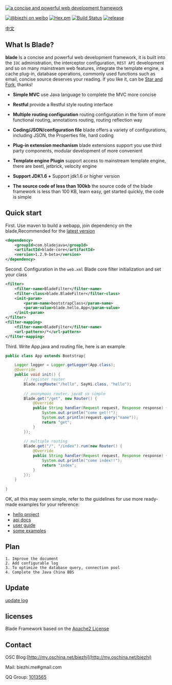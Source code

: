 [![a concise and powerful web development framework](http://i1.tietuku.com/0c4b9726253b6268.png "a concise and powerful web development framework")](http://bladejava.com)

[![@biezhi on weibo](https://img.shields.io/badge/weibo-%40biezhi-red.svg)](http://weibo.com/u/5238733773)
[![Hex.pm](https://img.shields.io/hexpm/l/plug.svg)](http://www.apache.org/licenses/LICENSE-2.0.html)
[![Build Status](https://api.travis-ci.org/biezhi/blade.svg?branch=master)](https://travis-ci.org/biezhi/blade)
[![release](https://img.shields.io/maven-central/v/com.bladejava/blade-core.svg)](http://search.maven.org/#search%7Cga%7C1%7Cg%3A%22com.bladejava%22)

[中文](https://github.com/biezhi/blade/blob/master/README_CN.md)

## What Is Blade?

**blade** Is a concise and powerful web development framework, it is built into the `IOC` administration, the interceptor configuration, `REST API` development and so on many mainstream web features, integrate the template engine, a cache plug-in, database operations, commonly used functions such as email, concise source deserves your reading. If you like it, can be [Star and Fork](https://github.com/biezhi/blade), thanks!

- __Simple MVC__
use Java language to complete the MVC more concise

- __Restful__
provide a Restful style routing interface

- __Multiple routing configuration__
routing configuration in the form of more functional routing, annotations routing, routing reflection way

- __Coding/JSON/configuration file__
blade offers a variety of configurations, including JSON, the Properties file, hard coding

- __Plug-in extension mechanism__
blade extensions support you use third party components, modular development of more convenient

- __Template engine Plugin__
support access to mainstream template engine, there are beetl, jetbrick, velocity engine

- __Support JDK1.6 +__
Support jdk1.6 or higher version

- __The source code of less than 100kb__
the source code of the blade framework is less than 100 KB, learn easy, get started quickly, the code is simple

## Quick start
First. Use maven to build a webapp, join dependency on the blade,Recommended for the [latest version](LAST_VERSION.md)

```xml
<dependency>
	<groupId>com.bladejava</groupId>
	<artifactId>blade-core</artifactId>
	<version>1.2.9-beta</version>
</dependency>
```
	
Second. Configuration in the `web.xml` Blade core filter initialization and set your class
	
```xml
<filter>
    <filter-name>BladeFilter</filter-name>
    <filter-class>blade.BladeFilter</filter-class>
    <init-param>
        <param-name>bootstrapClass</param-name>
        <param-value>blade.hello.App</param-value>
    </init-param>
</filter>
<filter-mapping>
    <filter-name>BladeFilter</filter-name>
    <url-pattern>/*</url-pattern>
</filter-mapping>
```

Third. Write App.java and routing file, here is an example

```java
public class App extends Bootstrap{

	Logger logger = Logger.getLogger(App.class);
	@Override
	public void init() {
		// register router
		Blade.regRoute("/hello", SayHi.class, "hello");
		
		// anonymous router，java8 so simple
		Blade.get("/get", new Router() {
			@Override
			public String handler(Request request, Response response) {
				System.out.println("come get!!");
				System.out.println(request.query("name"));
				return "get";
			}
		});
		
		// multiple routing
		Blade.get("/", "/index").run(new Router() {
			@Override
			public String handler(Request request, Response response) {
				System.out.println("come index!!");
				return "index";
			}
		});
	}
	
}
```
	
OK, all this may seem simple, refer to the guidelines for use more ready-made examples for your reference:

+ [hello project](https://github.com/bladejava/hello)
+ [api docs](http://bladejava.com/apidocs/)
+ [user guide](https://github.com/biezhi/blade/wiki)
+ [some examples](https://github.com/bladejava)

## Plan

	1. Improve the document
	2. Add configurable log
	3. To optimize the database query, connection pool
	4. Complete the Java China BBS
	
## Update

[update log](https://github.com/biezhi/blade/blob/master/UPDATE_LOG.md)
			
## licenses

Blade Framework based on the [Apache2 License](http://www.apache.org/licenses/LICENSE-2.0.html)

## Contact

OSC Blog:[http://my.oschina.net/biezhi](http://my.oschina.net/biezhi)

Mail: biezhi.me#gmail.com

QQ Group: [1013565](http://shang.qq.com/wpa/qunwpa?idkey=932642920a5c0ef5f1ae902723c4f168c58ea63f3cef1139e30d68145d3b5b2f)